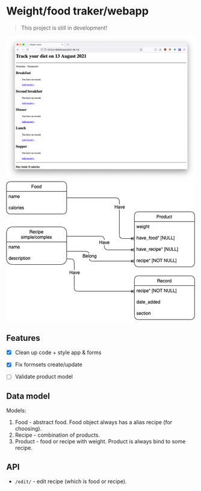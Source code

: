 # Weight/food traker/webapp

> This project is still in development!

![Track page screenshot](screenshot.png)
![Database schema screenshot](schema.png)

## Features

- [x] Clean up code + style app & forms
- [x] Fix formsets create/update
- [ ] Validate product model


## Data model

Models:

1. Food - abstract food. Food object always has a alias recipe (for choosing).
2. Recipe - combination of products.
3. Product - food or recipe with weight. Product is always bind to some recipe.

## API

- `/edit/` - edit recipe (which is food or recipe).